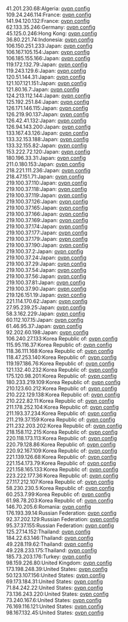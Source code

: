 41.201.230.68:Algeria: [ovpn config](vpn/41_201_230_68.ovpn)  
109.24.246.114:France: [ovpn config](vpn/109_24_246_114.ovpn)  
141.94.120.132:France: [ovpn config](vpn/141_94_120_132.ovpn)  
62.133.35.246:Germany: [ovpn config](vpn/62_133_35_246.ovpn)  
45.125.0.246:Hong Kong: [ovpn config](vpn/45_125_0_246.ovpn)  
36.80.221.74:Indonesia: [ovpn config](vpn/36_80_221_74.ovpn)  
106.150.251.233:Japan: [ovpn config](vpn/106_150_251_233.ovpn)  
106.167.105.154:Japan: [ovpn config](vpn/106_167_105_154.ovpn)  
106.185.155.166:Japan: [ovpn config](vpn/106_185_155_166.ovpn)  
119.172.132.79:Japan: [ovpn config](vpn/119_172_132_79.ovpn)  
119.243.129.6:Japan: [ovpn config](vpn/119_243_129_6.ovpn)  
120.51.144.31:Japan: [ovpn config](vpn/120_51_144_31.ovpn)  
121.107.121.151:Japan: [ovpn config](vpn/121_107_121_151.ovpn)  
121.80.16.7:Japan: [ovpn config](vpn/121_80_16_7.ovpn)  
124.213.112.144:Japan: [ovpn config](vpn/124_213_112_144.ovpn)  
125.192.251.84:Japan: [ovpn config](vpn/125_192_251_84.ovpn)  
126.171.146.115:Japan: [ovpn config](vpn/126_171_146_115.ovpn)  
126.219.90.137:Japan: [ovpn config](vpn/126_219_90_137.ovpn)  
126.42.41.132:Japan: [ovpn config](vpn/126_42_41_132.ovpn)  
126.94.143.200:Japan: [ovpn config](vpn/126_94_143_200.ovpn)  
133.167.43.126:Japan: [ovpn config](vpn/133_167_43_126.ovpn)  
133.32.153.188:Japan: [ovpn config](vpn/133_32_153_188.ovpn)  
133.32.155.82:Japan: [ovpn config](vpn/133_32_155_82.ovpn)  
153.222.72.120:Japan: [ovpn config](vpn/153_222_72_120.ovpn)  
180.196.33.31:Japan: [ovpn config](vpn/180_196_33_31.ovpn)  
211.0.180.153:Japan: [ovpn config](vpn/211_0_180_153.ovpn)  
218.221.111.236:Japan: [ovpn config](vpn/218_221_111_236.ovpn)  
218.47.151.71:Japan: [ovpn config](vpn/218_47_151_71.ovpn)  
219.100.37.110:Japan: [ovpn config](vpn/219_100_37_110.ovpn)  
219.100.37.118:Japan: [ovpn config](vpn/219_100_37_118.ovpn)  
219.100.37.119:Japan: [ovpn config](vpn/219_100_37_119.ovpn)  
219.100.37.126:Japan: [ovpn config](vpn/219_100_37_126.ovpn)  
219.100.37.165:Japan: [ovpn config](vpn/219_100_37_165.ovpn)  
219.100.37.166:Japan: [ovpn config](vpn/219_100_37_166.ovpn)  
219.100.37.169:Japan: [ovpn config](vpn/219_100_37_169.ovpn)  
219.100.37.174:Japan: [ovpn config](vpn/219_100_37_174.ovpn)  
219.100.37.177:Japan: [ovpn config](vpn/219_100_37_177.ovpn)  
219.100.37.179:Japan: [ovpn config](vpn/219_100_37_179.ovpn)  
219.100.37.190:Japan: [ovpn config](vpn/219_100_37_190.ovpn)  
219.100.37.2:Japan: [ovpn config](vpn/219_100_37_2.ovpn)  
219.100.37.24:Japan: [ovpn config](vpn/219_100_37_24.ovpn)  
219.100.37.29:Japan: [ovpn config](vpn/219_100_37_29.ovpn)  
219.100.37.54:Japan: [ovpn config](vpn/219_100_37_54.ovpn)  
219.100.37.56:Japan: [ovpn config](vpn/219_100_37_56.ovpn)  
219.100.37.81:Japan: [ovpn config](vpn/219_100_37_81.ovpn)  
219.100.37.90:Japan: [ovpn config](vpn/219_100_37_90.ovpn)  
219.126.151.19:Japan: [ovpn config](vpn/219_126_151_19.ovpn)  
221.114.170.62:Japan: [ovpn config](vpn/221_114_170_62.ovpn)  
27.95.239.25:Japan: [ovpn config](vpn/27_95_239_25.ovpn)  
58.3.162.229:Japan: [ovpn config](vpn/58_3_162_229.ovpn)  
60.112.107.15:Japan: [ovpn config](vpn/60_112_107_15.ovpn)  
61.46.95.37:Japan: [ovpn config](vpn/61_46_95_37.ovpn)  
92.202.60.198:Japan: [ovpn config](vpn/92_202_60_198.ovpn)  
106.240.27.133:Korea Republic of: [ovpn config](vpn/106_240_27_133.ovpn)  
115.95.116.37:Korea Republic of: [ovpn config](vpn/115_95_116_37.ovpn)  
118.36.111.168:Korea Republic of: [ovpn config](vpn/118_36_111_168.ovpn)  
118.47.253.140:Korea Republic of: [ovpn config](vpn/118_47_253_140.ovpn)  
119.197.186.76:Korea Republic of: [ovpn config](vpn/119_197_186_76.ovpn)  
121.132.40.232:Korea Republic of: [ovpn config](vpn/121_132_40_232.ovpn)  
175.120.98.201:Korea Republic of: [ovpn config](vpn/175_120_98_201.ovpn)  
180.233.219.109:Korea Republic of: [ovpn config](vpn/180_233_219_109.ovpn)  
210.123.60.212:Korea Republic of: [ovpn config](vpn/210_123_60_212.ovpn)  
210.222.129.138:Korea Republic of: [ovpn config](vpn/210_222_129_138.ovpn)  
210.222.82.11:Korea Republic of: [ovpn config](vpn/210_222_82_11.ovpn)  
211.178.252.104:Korea Republic of: [ovpn config](vpn/211_178_252_104.ovpn)  
211.193.37.234:Korea Republic of: [ovpn config](vpn/211_193_37_234.ovpn)  
211.219.37.159:Korea Republic of: [ovpn config](vpn/211_219_37_159.ovpn)  
211.232.203.202:Korea Republic of: [ovpn config](vpn/211_232_203_202.ovpn)  
218.158.112.215:Korea Republic of: [ovpn config](vpn/218_158_112_215.ovpn)  
220.118.173.113:Korea Republic of: [ovpn config](vpn/220_118_173_113.ovpn)  
220.79.128.86:Korea Republic of: [ovpn config](vpn/220_79_128_86.ovpn)  
220.92.167.109:Korea Republic of: [ovpn config](vpn/220_92_167_109.ovpn)  
221.139.126.68:Korea Republic of: [ovpn config](vpn/221_139_126_68.ovpn)  
221.154.173.79:Korea Republic of: [ovpn config](vpn/221_154_173_79.ovpn)  
221.158.165.133:Korea Republic of: [ovpn config](vpn/221_158_165_133.ovpn)  
223.222.177.36:Korea Republic of: [ovpn config](vpn/223_222_177_36.ovpn)  
27.117.212.107:Korea Republic of: [ovpn config](vpn/27_117_212_107.ovpn)  
58.230.230.5:Korea Republic of: [ovpn config](vpn/58_230_230_5.ovpn)  
60.253.7.99:Korea Republic of: [ovpn config](vpn/60_253_7_99.ovpn)  
61.98.78.203:Korea Republic of: [ovpn config](vpn/61_98_78_203.ovpn)  
146.70.205.6:Romania: [ovpn config](vpn/146_70_205_6.ovpn)  
176.193.39.14:Russian Federation: [ovpn config](vpn/176_193_39_14.ovpn)  
92.37.202.129:Russian Federation: [ovpn config](vpn/92_37_202_129.ovpn)  
95.37.37.155:Russian Federation: [ovpn config](vpn/95_37_37_155.ovpn)  
125.27.14.152:Thailand: [ovpn config](vpn/125_27_14_152.ovpn)  
184.22.63.146:Thailand: [ovpn config](vpn/184_22_63_146.ovpn)  
49.228.119.62:Thailand: [ovpn config](vpn/49_228_119_62.ovpn)  
49.228.233.175:Thailand: [ovpn config](vpn/49_228_233_175.ovpn)  
185.73.203.176:Turkey: [ovpn config](vpn/185_73_203_176.ovpn)  
98.159.226.80:United Kingdom: [ovpn config](vpn/98_159_226_80.ovpn)  
173.198.248.39:United States: [ovpn config](vpn/173_198_248_39.ovpn)  
50.123.107.156:United States: [ovpn config](vpn/50_123_107_156.ovpn)  
69.173.184.31:United States: [ovpn config](vpn/69_173_184_31.ovpn)  
71.84.242.22:United States: [ovpn config](vpn/71_84_242_22.ovpn)  
73.136.243.220:United States: [ovpn config](vpn/73_136_243_220.ovpn)  
73.240.167.6:United States: [ovpn config](vpn/73_240_167_6.ovpn)  
76.169.116.121:United States: [ovpn config](vpn/76_169_116_121.ovpn)  
98.167.132.45:United States: [ovpn config](vpn/98_167_132_45.ovpn)  

